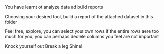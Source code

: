 You have learnt ot analyze data ad build reports

Choosing your desired tool, build a report of the attached dataset in this folder

Feel free, explore, you can select your own rows if the entire rows aere too much for you, you can perhaps dedlete columns you feel are not important

Knock yourself out
Break a leg
Shine!
